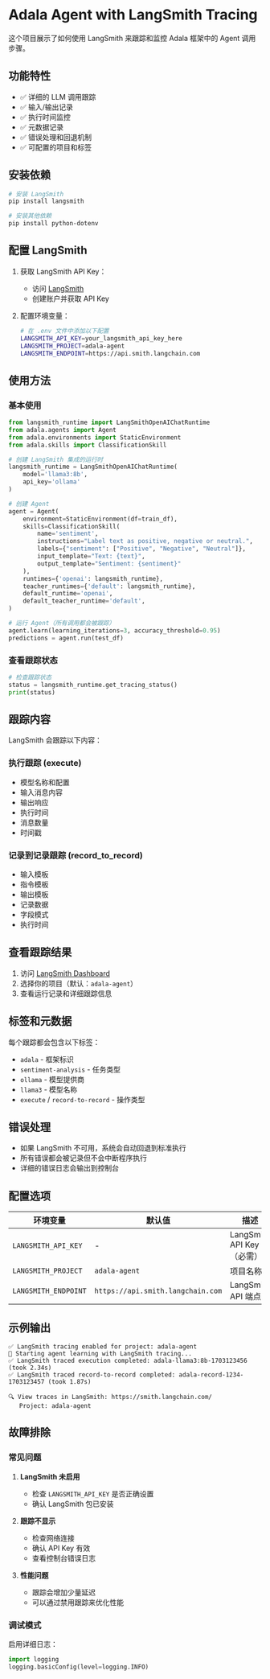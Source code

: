 # Adala Agent with LangSmith Tracing

这个项目展示了如何使用 LangSmith 来跟踪和监控 Adala 框架中的 Agent 调用步骤。

## 功能特性

- ✅ 详细的 LLM 调用跟踪
- ✅ 输入/输出记录
- ✅ 执行时间监控
- ✅ 元数据记录
- ✅ 错误处理和回退机制
- ✅ 可配置的项目和标签

## 安装依赖

```bash
# 安装 LangSmith
pip install langsmith

# 安装其他依赖
pip install python-dotenv
```

## 配置 LangSmith

1. 获取 LangSmith API Key：
   - 访问 [LangSmith](https://smith.langchain.com/settings)
   - 创建账户并获取 API Key

2. 配置环境变量：
   ```bash
   # 在 .env 文件中添加以下配置
   LANGSMITH_API_KEY=your_langsmith_api_key_here
   LANGSMITH_PROJECT=adala-agent
   LANGSMITH_ENDPOINT=https://api.smith.langchain.com
   ```

## 使用方法

### 基本使用

```python
from langsmith_runtime import LangSmithOpenAIChatRuntime
from adala.agents import Agent
from adala.environments import StaticEnvironment
from adala.skills import ClassificationSkill

# 创建 LangSmith 集成的运行时
langsmith_runtime = LangSmithOpenAIChatRuntime(
    model='llama3:8b',
    api_key='ollama'
)

# 创建 Agent
agent = Agent(
    environment=StaticEnvironment(df=train_df),
    skills=ClassificationSkill(
        name='sentiment',
        instructions="Label text as positive, negative or neutral.",
        labels={"sentiment": ["Positive", "Negative", "Neutral"]},
        input_template="Text: {text}",
        output_template="Sentiment: {sentiment}"
    ),
    runtimes={'openai': langsmith_runtime},
    teacher_runtimes={'default': langsmith_runtime},
    default_runtime='openai',
    default_teacher_runtime='default',
)

# 运行 Agent（所有调用都会被跟踪）
agent.learn(learning_iterations=3, accuracy_threshold=0.95)
predictions = agent.run(test_df)
```

### 查看跟踪状态

```python
# 检查跟踪状态
status = langsmith_runtime.get_tracing_status()
print(status)
```

## 跟踪内容

LangSmith 会跟踪以下内容：

### 执行跟踪 (execute)
- 模型名称和配置
- 输入消息内容
- 输出响应
- 执行时间
- 消息数量
- 时间戳

### 记录到记录跟踪 (record_to_record)
- 输入模板
- 指令模板
- 输出模板
- 记录数据
- 字段模式
- 执行时间

## 查看跟踪结果

1. 访问 [LangSmith Dashboard](https://smith.langchain.com/)
2. 选择你的项目（默认：`adala-agent`）
3. 查看运行记录和详细跟踪信息

## 标签和元数据

每个跟踪都会包含以下标签：
- `adala` - 框架标识
- `sentiment-analysis` - 任务类型
- `ollama` - 模型提供商
- `llama3` - 模型名称
- `execute` / `record-to-record` - 操作类型

## 错误处理

- 如果 LangSmith 不可用，系统会自动回退到标准执行
- 所有错误都会被记录但不会中断程序执行
- 详细的错误日志会输出到控制台

## 配置选项

| 环境变量 | 默认值 | 描述 |
|---------|--------|------|
| `LANGSMITH_API_KEY` | - | LangSmith API Key（必需） |
| `LANGSMITH_PROJECT` | `adala-agent` | 项目名称 |
| `LANGSMITH_ENDPOINT` | `https://api.smith.langchain.com` | LangSmith API 端点 |

## 示例输出

```
✅ LangSmith tracing enabled for project: adala-agent
🚀 Starting agent learning with LangSmith tracing...
✅ LangSmith traced execution completed: adala-llama3:8b-1703123456 (took 2.34s)
✅ LangSmith traced record-to-record completed: adala-record-1234-1703123457 (took 1.87s)

🔍 View traces in LangSmith: https://smith.langchain.com/
   Project: adala-agent
```

## 故障排除

### 常见问题

1. **LangSmith 未启用**
   - 检查 `LANGSMITH_API_KEY` 是否正确设置
   - 确认 LangSmith 包已安装

2. **跟踪不显示**
   - 检查网络连接
   - 确认 API Key 有效
   - 查看控制台错误日志

3. **性能问题**
   - 跟踪会增加少量延迟
   - 可以通过禁用跟踪来优化性能

### 调试模式

启用详细日志：
```python
import logging
logging.basicConfig(level=logging.INFO)
```

